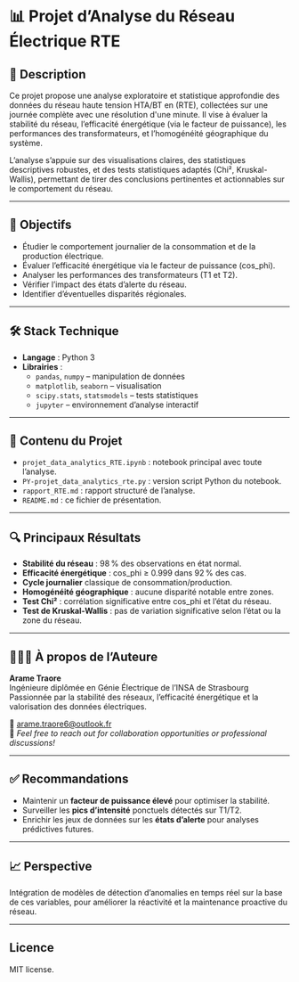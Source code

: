 # 📊 Projet d’Analyse du Réseau Électrique RTE

## 📌 Description

Ce projet propose une analyse exploratoire et statistique approfondie des données du réseau haute tension HTA/BT en  (RTE), collectées sur une journée complète avec une résolution d'une minute. Il vise à évaluer la stabilité du réseau, l’efficacité énergétique (via le facteur de puissance), les performances des transformateurs, et l’homogénéité géographique du système.

L’analyse s’appuie sur des visualisations claires, des statistiques descriptives robustes, et des tests statistiques adaptés (Chi², Kruskal-Wallis), permettant de tirer des conclusions pertinentes et actionnables sur le comportement du réseau.

---

## 🧠 Objectifs

- Étudier le comportement journalier de la consommation et de la production électrique.
- Évaluer l’efficacité énergétique via le facteur de puissance (cos_phi).
- Analyser les performances des transformateurs (T1 et T2).
- Vérifier l’impact des états d’alerte du réseau.
- Identifier d’éventuelles disparités régionales.

---

## 🛠️ Stack Technique

- **Langage** : Python 3
- **Librairies** :
  - `pandas`, `numpy` – manipulation de données
  - `matplotlib`, `seaborn` – visualisation
  - `scipy.stats`, `statsmodels` – tests statistiques
  - `jupyter` – environnement d’analyse interactif

---

## 📂 Contenu du Projet

- `projet_data_analytics_RTE.ipynb` : notebook principal avec toute l’analyse.
- `PY-projet_data_analytics_rte.py` : version script Python du notebook.
- `rapport_RTE.md` : rapport structuré de l’analyse.
- `README.md` : ce fichier de présentation.

---

## 🔍 Principaux Résultats

- **Stabilité du réseau** : 98 % des observations en état normal.
- **Efficacité énergétique** : cos_phi ≥ 0.999 dans 92 % des cas.
- **Cycle journalier** classique de consommation/production.
- **Homogénéité géographique** : aucune disparité notable entre zones.
- **Test Chi²** : corrélation significative entre cos_phi et l’état du réseau.
- **Test de Kruskal-Wallis** : pas de variation significative selon l’état ou la zone du réseau.

---

## 👩🏽‍💼 À propos de l’Auteure

**Arame Traore**  
Ingénieure diplômée en Génie Électrique de l’INSA de Strasbourg  
Passionnée par la stabilité des réseaux, l’efficacité énergétique et la valorisation des données électriques.

📧 arame.traore6@outlook.fr  
💼 *Feel free to reach out for collaboration opportunities or professional discussions!*

---

## ✅ Recommandations

- Maintenir un **facteur de puissance élevé** pour optimiser la stabilité.
- Surveiller les **pics d’intensité** ponctuels détectés sur T1/T2.
- Enrichir les jeux de données sur les **états d’alerte** pour analyses prédictives futures.

---

## 📈 Perspective

Intégration de modèles de détection d’anomalies en temps réel sur la base de ces variables, pour améliorer la réactivité et la maintenance proactive du réseau.

---

## Licence
MIT license.
